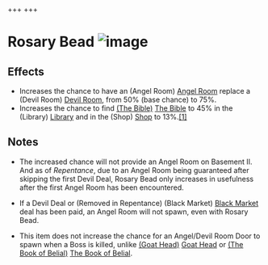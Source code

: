 +++
+++

 # Rosary Bead ![image](/image/Rosary_Bead.png) 

Effects
---------


* Increases the chance to have an (Angel Room) [Angel Room](/wiki/Angel_Room "Angel Room") replace a (Devil Room) [Devil Room](/wiki/Devil_Room "Devil Room"), from 50% (base chance) to 75%.
* Increases the chance to find [(The Bible)](/wiki/The_Bible "The Bible") [The Bible](/wiki/The_Bible "The Bible") to 45% in the (Library) [Library](/wiki/Library "Library") and in the (Shop) [Shop](/wiki/Shop "Shop") to 13%.[[1]](#cite_note-1)


Notes
-------


* The increased chance will not provide an Angel Room on Basement II. And as of *Repentance*, due to an Angel Room being guaranteed after skipping the first Devil Deal, Rosary Bead only increases in usefulness after the first Angel Room has been encountered.


* If a Devil Deal or (Removed in Repentance) (Black Market) [Black Market](/wiki/Black_Market "Black Market") deal has been paid, an Angel Room will not spawn, even with Rosary Bead.
* This item does not increase the chance for an Angel/Devil Room Door to spawn when a Boss is killed, unlike [(Goat Head)](/wiki/Goat_Head "Goat Head") [Goat Head](/wiki/Goat_Head "Goat Head") or [(The Book of Belial)](/wiki/The_Book_of_Belial "The Book of Belial") [The Book of Belial](/wiki/The_Book_of_Belial "The Book of Belial").



